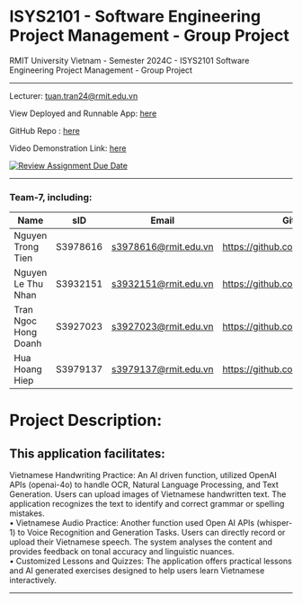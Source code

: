 # ISYS2101 - Software Engineering Project Management - Group Project

RMIT University Vietnam - Semester 2024C - ISYS2101 Software Engineering Project Management - Group Project
***
Lecturer: tuan.tran24@rmit.edu.vn

View Deployed and Runnable App: [here](https://team7-viego.vercel.app)

GitHub Repo : [here](https://github.com/RMIT-Vietnam-Teaching/group-project-2024c-isys2101-3395-team-7)

Video Demonstration Link: [here](https://youtu.be/LdY16MiGtE0?si=Ts-4rdtO5Zsq9_nX)

[![Review Assignment Due Date](https://classroom.github.com/assets/deadline-readme-button-22041afd0340ce965d47ae6ef1cefeee28c7c493a6346c4f15d667ab976d596c.svg)](https://classroom.github.com/a/riYMmZC8)
***

### Team-7, including:

| Name                 | sID      | Email                | Github                            |
|----------------------|----------|----------------------|-----------------------------------|
| Nguyen Trong Tien    | S3978616 | s3978616@rmit.edu.vn | https://github.com/IamLucifer0312 |
| Nguyen Le Thu Nhan   | S3932151 | s3932151@rmit.edu.vn | https://github.com/NhanNguyen20   |
| Tran Ngoc Hong Doanh | S3927023 | s3927023@rmit.edu.vn | https://github.com/yoantran       |
| Hua Hoang Hiep       | S3979137 | s3979137@rmit.edu.vn | https://github.com/HiepHoang132   |

# Project Description:  
## This application facilitates:  
  
Vietnamese Handwriting Practice: An AI driven function, utilized OpenAI APIs (openai-4o) to handle OCR, Natural Language Processing, and Text Generation. Users can upload images of Vietnamese handwritten text. The application recognizes the text to identify and correct grammar or spelling mistakes.  
• Vietnamese Audio Practice: Another function used Open AI APIs (whisper-1) to Voice Recognition and Generation Tasks. Users can directly record or upload their Vietnamese speech. The system analyses 
the content and provides feedback on tonal accuracy and linguistic nuances.  
• Customized Lessons and Quizzes: The application offers practical lessons and AI generated exercises designed to help users learn Vietnamese interactively.  


***


